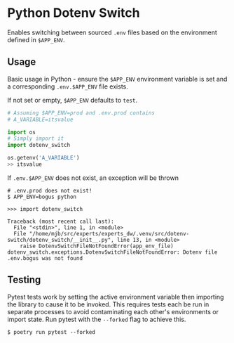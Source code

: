 # Python Dotenv Switch
Enables switching between sourced `.env` files based on the environment defined 
in `$APP_ENV`.

## Usage

Basic usage in Python - ensure the `$APP_ENV` environment variable is set
and a corresponding `.env.$APP_ENV` file exists.

If not set or empty, `$APP_ENV` defaults to `test`.

```python
# Assuming $APP_ENV=prod and .env.prod contains
# A_VARIABLE=itsvalue

import os
# Simply import it
import dotenv_switch

os.getenv('A_VARIABLE')
>> itsvalue
```

If `.env.$APP_ENV` does not exist, an exception will be thrown

```shell
# .env.prod does not exist!
$ APP_ENV=bogus python

>>> import dotenv_switch

Traceback (most recent call last):
  File "<stdin>", line 1, in <module>
  File "/home/mjb/src/experts/experts_dw/.venv/src/dotenv-switch/dotenv_switch/__init__.py", line 13, in <module>
    raise DotenvSwitchFileNotFoundError(app_env_file)
dotenv_switch.exceptions.DotenvSwitchFileNotFoundError: Dotenv file .env.bogus was not found
```

## Testing
Pytest tests work by setting the active environment variable then importing the 
library to cause it to be invoked. This requires tests each be run in separate 
processes to avoid contaminating each other's environments or import state. Run 
pytest with the `--forked` flag to achieve this.

```shell
$ poetry run pytest --forked
```
